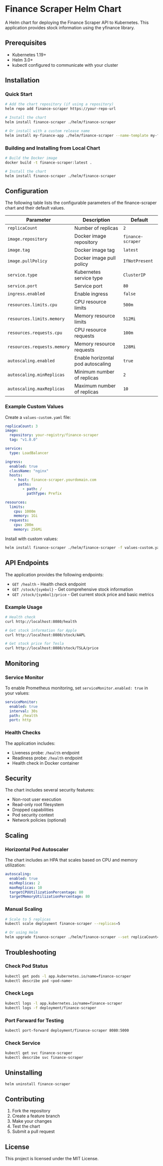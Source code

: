 # Finance Scraper Helm Chart

A Helm chart for deploying the Finance Scraper API to Kubernetes. This application provides stock information using the yfinance library.

## Prerequisites

- Kubernetes 1.19+
- Helm 3.0+
- kubectl configured to communicate with your cluster

## Installation

### Quick Start

```bash
# Add the chart repository (if using a repository)
helm repo add finance-scraper https://your-repo-url

# Install the chart
helm install finance-scraper ./helm/finance-scraper

# Or install with a custom release name
helm install my-finance-app ./helm/finance-scraper --name-template my-finance-app
```

### Building and Installing from Local Chart

```bash
# Build the Docker image
docker build -t finance-scraper:latest .

# Install the chart
helm install finance-scraper ./helm/finance-scraper
```

## Configuration

The following table lists the configurable parameters of the finance-scraper chart and their default values.

| Parameter | Description | Default |
|-----------|-------------|---------|
| `replicaCount` | Number of replicas | `2` |
| `image.repository` | Docker image repository | `finance-scraper` |
| `image.tag` | Docker image tag | `latest` |
| `image.pullPolicy` | Docker image pull policy | `IfNotPresent` |
| `service.type` | Kubernetes service type | `ClusterIP` |
| `service.port` | Service port | `80` |
| `ingress.enabled` | Enable ingress | `false` |
| `resources.limits.cpu` | CPU resource limits | `500m` |
| `resources.limits.memory` | Memory resource limits | `512Mi` |
| `resources.requests.cpu` | CPU resource requests | `100m` |
| `resources.requests.memory` | Memory resource requests | `128Mi` |
| `autoscaling.enabled` | Enable horizontal pod autoscaling | `true` |
| `autoscaling.minReplicas` | Minimum number of replicas | `2` |
| `autoscaling.maxReplicas` | Maximum number of replicas | `10` |

### Example Custom Values

Create a `values-custom.yaml` file:

```yaml
replicaCount: 3
image:
  repository: your-registry/finance-scraper
  tag: "v1.0.0"

service:
  type: LoadBalancer

ingress:
  enabled: true
  className: "nginx"
  hosts:
    - host: finance-scraper.yourdomain.com
      paths:
        - path: /
          pathType: Prefix

resources:
  limits:
    cpu: 1000m
    memory: 1Gi
  requests:
    cpu: 200m
    memory: 256Mi
```

Install with custom values:

```bash
helm install finance-scraper ./helm/finance-scraper -f values-custom.yaml
```

## API Endpoints

The application provides the following endpoints:

- `GET /health` - Health check endpoint
- `GET /stock/{symbol}` - Get comprehensive stock information
- `GET /stock/{symbol}/price` - Get current stock price and basic metrics

### Example Usage

```bash
# Health check
curl http://localhost:8080/health

# Get stock information for Apple
curl http://localhost:8080/stock/AAPL

# Get stock price for Tesla
curl http://localhost:8080/stock/TSLA/price
```

## Monitoring

### Service Monitor

To enable Prometheus monitoring, set `serviceMonitor.enabled: true` in your values:

```yaml
serviceMonitor:
  enabled: true
  interval: 30s
  path: /health
  port: http
```

### Health Checks

The application includes:
- Liveness probe: `/health` endpoint
- Readiness probe: `/health` endpoint
- Health check in Docker container

## Security

The chart includes several security features:

- Non-root user execution
- Read-only root filesystem
- Dropped capabilities
- Pod security context
- Network policies (optional)

## Scaling

### Horizontal Pod Autoscaler

The chart includes an HPA that scales based on CPU and memory utilization:

```yaml
autoscaling:
  enabled: true
  minReplicas: 2
  maxReplicas: 10
  targetCPUUtilizationPercentage: 80
  targetMemoryUtilizationPercentage: 80
```

### Manual Scaling

```bash
# Scale to 5 replicas
kubectl scale deployment finance-scraper --replicas=5

# Or using Helm
helm upgrade finance-scraper ./helm/finance-scraper --set replicaCount=5
```

## Troubleshooting

### Check Pod Status

```bash
kubectl get pods -l app.kubernetes.io/name=finance-scraper
kubectl describe pod <pod-name>
```

### Check Logs

```bash
kubectl logs -l app.kubernetes.io/name=finance-scraper
kubectl logs -f deployment/finance-scraper
```

### Port Forward for Testing

```bash
kubectl port-forward deployment/finance-scraper 8080:5000
```

### Check Service

```bash
kubectl get svc finance-scraper
kubectl describe svc finance-scraper
```

## Uninstalling

```bash
helm uninstall finance-scraper
```

## Contributing

1. Fork the repository
2. Create a feature branch
3. Make your changes
4. Test the chart
5. Submit a pull request

## License

This project is licensed under the MIT License. 